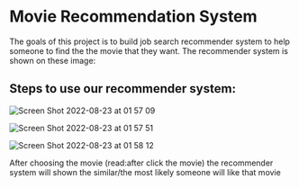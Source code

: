 # Movie Recommendation System
The goals of this project is to build job search recommender system to help someone to find the the movie that they want. The recommender system is shown on these image:

## Steps to use our recommender system:

![Screen Shot 2022-08-23 at 01 57 09](https://user-images.githubusercontent.com/106853320/185997924-d1d03262-3fcf-498a-a566-175e61a604fe.png)

![Screen Shot 2022-08-23 at 01 57 51](https://user-images.githubusercontent.com/106853320/185997929-388aeca8-58d6-4b0c-ae0e-766a9f08b7e3.png)

![Screen Shot 2022-08-23 at 01 58 12](https://user-images.githubusercontent.com/106853320/185997947-5973c3c1-5a6f-49fc-b8af-2663b5aeb191.png)

After choosing the movie (read:after click the movie) the recommender system will shown the similar/the most likely someone will like that movie
